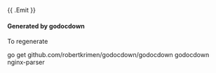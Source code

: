{{ .Emit }}

#### Generated by godocdown
To regenerate

 go get github.com/robertkrimen/godocdown/godocdown
 godocdown nginx-parser
